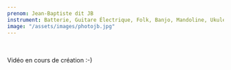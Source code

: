 ```yaml
---
prenom: Jean-Baptiste dit JB
instrument: Batterie, Guitare Électrique, Folk, Banjo, Mandoline, Ukulélé 
image: "/assets/images/photojb.jpg"
---
```

 \
 \
Vidéo en cours de création :-)
